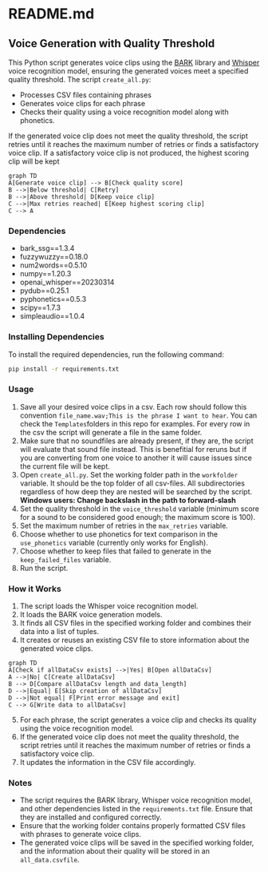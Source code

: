 # README.md

## Voice Generation with Quality Threshold

This Python script generates voice clips using the [BARK](https://github.com/suno-ai/bark) library and [Whisper](https://github.com/openai/whisper) voice recognition model, ensuring the generated voices meet a specified quality threshold. The script `create_all.py`:

- Processes CSV files containing phrases
- Generates voice clips for each phrase
- Checks their quality using a voice recognition model along with phonetics.

If the generated voice clip does not meet the quality threshold, the script retries until it reaches the maximum number of retries or finds a satisfactory voice clip. If a satisfactory voice clip is not produced, the highest scoring clip will be kept

```mermaid
graph TD
A[Generate voice clip] --> B[Check quality score]
B -->|Below threshold| C[Retry]
B -->|Above threshold| D[Keep voice clip]
C -->|Max retries reached| E[Keep highest scoring clip]
C --> A
```

### Dependencies

- bark_ssg==1.3.4
- fuzzywuzzy==0.18.0
- num2words==0.5.10
- numpy==1.20.3
- openai_whisper==20230314
- pydub==0.25.1
- pyphonetics==0.5.3
- scipy==1.7.3
- simpleaudio==1.0.4

### Installing Dependencies

To install the required dependencies, run the following command:

```bash
pip install -r requirements.txt
```

### Usage

1. Save all your desired voice clips in a csv. Each row should follow this convention `file_name.wav;This is the phrase I want to hear`. You can check the `Templates`folders in this repo for examples.
For every row in the csv the script will generate a file in the same folder.
1. Make sure that no soundfiles are already present, if they are, the script will evaluate that sound file instead. This is benefitial for reruns but if you are converting from one voice to another it will cause issues since the current file will be kept.
1. Open `create_all.py`. Set the working folder path in the `workfolder` variable. It should be the top folder of all csv-files. All subdirectories regardless of how deep they are nested will be searched by the script. **Windows users: Change backslash in the path to forward-slash**
2. Set the quality threshold in the `voice_threshold` variable (minimum score for a sound to be considered good enough; the maximum score is 100).
3. Set the maximum number of retries in the `max_retries` variable.
4. Choose whether to use phonetics for text comparison in the `use_phonetics` variable (currently only works for English).
5. Choose whether to keep files that failed to generate in the `keep_failed_files` variable.
6. Run the script.

### How it Works

1. The script loads the Whisper voice recognition model.
2. It loads the BARK voice generation models.
3. It finds all CSV files in the specified working folder and combines their data into a list of tuples.
4. It creates or reuses an existing CSV file to store information about the generated voice clips.
```mermaid
graph TD
A[Check if allDataCsv exists] -->|Yes| B[Open allDataCsv]
A -->|No| C[Create allDataCsv]
B --> D[Compare allDataCsv length and data_length]
D -->|Equal| E[Skip creation of allDataCsv]
D -->|Not equal| F[Print error message and exit]
C --> G[Write data to allDataCsv]
```
5. For each phrase, the script generates a voice clip and checks its quality using the voice recognition model.
6. If the generated voice clip does not meet the quality threshold, the script retries until it reaches the maximum number of retries or finds a satisfactory voice clip.
7. It updates the information in the CSV file accordingly.



### Notes

- The script requires the BARK library, Whisper voice recognition model, and other dependencies listed in the `requirements.txt` file. Ensure that they are installed and configured correctly.
- Ensure that the working folder contains properly formatted CSV files with phrases to generate voice clips.
- The generated voice clips will be saved in the specified working folder, and the information about their quality will be stored in an `all_data.csvfile`.
